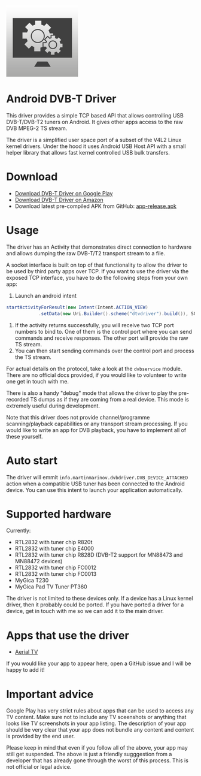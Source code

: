 ![App Icon](app/src/main/res/mipmap-xxxhdpi/ic_launcher.png)

# Android DVB-T Driver

This driver provides a simple TCP based API that allows
controlling USB DVB-T/DVB-T2 tuners on Android. It gives other apps access to
the raw DVB MPEG-2 TS stream.

The driver is a simplified user space port of a subset of
the V4L2 Linux kernel drivers. Under the hood it uses Android USB Host API
with a small helper library that allows fast kernel controlled USB bulk transfers.

# Download

* [Download DVB-T Driver on Google Play](https://play.google.com/store/apps/details?id=info.martinmarinov.dvbdriver)
* [Download DVB-T Driver on Amazon](https://www.amazon.com/gp/mas/dl/android?p=info.martinmarinov.dvbdriver)
* Download latest pre-compiled APK from GitHub: [app-release.apk](https://github.com/martinmarinov/AndroidDvbDriver/releases/latest)

# Usage

The driver has an Activity that demonstrates direct connection to hardware
and allows dumping the raw DVB-T/T2 transport stream to a file.

A socket interface is built on top of that functionality to allow the driver
to be used by third party apps over TCP. If you want to use the driver via the
exposed TCP interface, you have to do the following steps from your own app:

1. Launch an android intent
```java
startActivityForResult(new Intent(Intent.ACTION_VIEW)
            .setData(new Uri.Builder().scheme("dtvdriver").build()), SOME_CODE);
```
1. If the activity returns successfully, you will receive two TCP port numbers to bind to.
One of them is the control port where you can send commands and receive responses.
The other port will provide the raw TS stream.
1. You can then start sending commands over the control port and process the TS stream.

For actual details on the protocol, take a look at the `dvbservice` module. There
are no official docs provided, if you would like to volunteer to write one get in touch with me.

There is also a handy "debug" mode that allows the driver to play the pre-recorded TS dumps
as if they are coming from a real device. This mode is extremely useful during development.

Note that this driver does not provide channel/programme scanning/playback capabilities or any transport stream processing.
If you would like to write an app for DVB playback, you have to implement all of these yourself.

# Auto start

The driver will emmit `info.martinmarinov.dvbdriver.DVB_DEVICE_ATTACHED` action when a compatible USB tuner has 
been connected to the Android device. You can use this intent to launch your application automatically.

# Supported hardware

Currently:
* RTL2832 with tuner chip R820t
* RTL2832 with tuner chip E4000
* RTL2832 with tuner chip R828D (DVB-T2 support for MN88473 and MN88472 devices)
* RTL2832 with tuner chip FC0012
* RTL2832 with tuner chip FC0013
* MyGica T230
* MyGica Pad TV Tuner PT360

The driver is not limited to these devices only. If a device has a Linux kernel driver, then it probably could be ported.
If you have ported a driver for a device, get in touch with me so we can add it to the main driver.

# Apps that use the driver

* [Aerial TV](http://aerialtv.eu/)

If you would like your app to appear here, open a GitHub issue and I will be happy to add it!

# Important advice

Google Play has very strict rules about apps that can be used to access any TV content. Make sure not to include any TV sceenshots or anything that looks like TV screenshots in your app listing. The description of your app should be very clear that your app does not bundle any content and content is provided by the end user.

Please keep in mind that even if you follow all of the above, your app may still get suspended. The above is just a friendly sugggestion from a developer that has already gone through the worst of this process. This is not official or legal advice.
